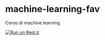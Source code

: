 # machine-learning-fav
Corso di machine learning

[![Run on Repl.it](https://repl.it/badge/github/giorgiofalcone/machine-learning-fav)](https://repl.it/github/giorgiofalcone/machine-learning-fav)
